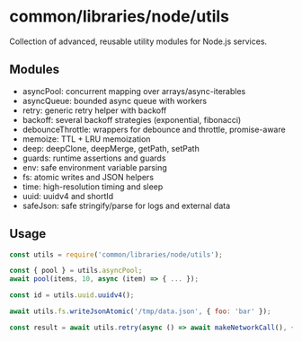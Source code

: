 # common/libraries/node/utils

Collection of advanced, reusable utility modules for Node.js services.

## Modules
- asyncPool: concurrent mapping over arrays/async-iterables
- asyncQueue: bounded async queue with workers
- retry: generic retry helper with backoff
- backoff: several backoff strategies (exponential, fibonacci)
- debounceThrottle: wrappers for debounce and throttle, promise-aware
- memoize: TTL + LRU memoization
- deep: deepClone, deepMerge, getPath, setPath
- guards: runtime assertions and guards
- env: safe environment variable parsing
- fs: atomic writes and JSON helpers
- time: high-resolution timing and sleep
- uuid: uuidv4 and shortId
- safeJson: safe stringify/parse for logs and external data

## Usage
```js
const utils = require('common/libraries/node/utils');

const { pool } = utils.asyncPool;
await pool(items, 10, async (item) => { ... });

const id = utils.uuid.uuidv4();

await utils.fs.writeJsonAtomic('/tmp/data.json', { foo: 'bar' });

const result = await utils.retry(async () => await makeNetworkCall(), { attempts: 5 });
